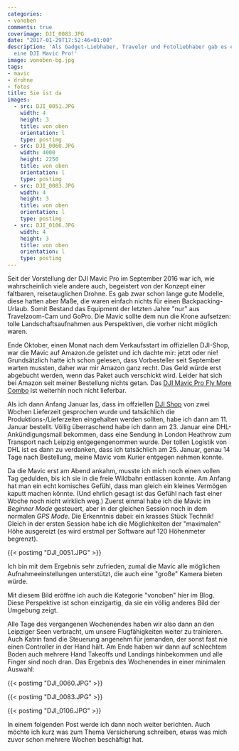 ```yaml
---
categories:
- vonoben
comments: true
coverimage: DJI_0083.JPG
date: "2017-01-29T17:52:46+01:00"
description: 'Als Gadget-Liebhaber, Traveler und Fotoliebhaber gab es ein großes Ziel:
  eine DJI Mavic Pro!'
image: vonoben-bg.jpg
tags:
- mavic
- drohne
- fotos
title: Sie ist da
images:
  - src: DJI_0051.JPG
    width: 4
    height: 3
    title: von oben
    orientation: l
    type: postimg
  - src: DJI_0060.JPG
    width: 4000
    height: 2250
    title: von oben
    orientation: l
    type: postimg
  - src: DJI_0083.JPG
    width: 4
    height: 3
    title: von oben
    orientation: l
    type: postimg
  - src: DJI_0106.JPG
    width: 4
    height: 3
    title: von oben
    orientation: l
    type: postimg
---
```


Seit der Vorstellung der DJI Mavic Pro im September 2016 war ich, wie wahrscheinlich viele andere auch, begeistert von der Konzept einer faltbaren, reisetauglichen Drohne. Es gab zwar schon lange gute Modelle, diese hatten aber Maße, die waren einfach nichts für einen Backpacking-Urlaub. Somit Bestand das Equipment der letzten Jahre "nur" aus Travelzoom-Cam und GoPro.
Die Mavic sollte dem nun die Krone aufsetzen: tolle Landschaftsaufnahmen aus Perspektiven, die vorher nicht möglich waren.

Ende Oktober, einen Monat nach dem Verkaufsstart im offiziellen DJI-Shop, war die Mavic auf Amazon.de gelistet und ich dachte mir: jetzt oder nie! Grundsätzlich hatte ich schon gelesen, dass Vorbesteller seit September warten mussten, daher war mir Amazon ganz recht. Das Geld würde erst abgebucht werden, wenn das Paket auch verschickt wird. Leider hat sich bei Amazon seit meiner Bestellung nichts getan. Das [DJI Mavic Pro Fly More Combo](http://amzn.to/2jKPAWi) ist weiterhin noch nicht lieferbar.

Als ich dann Anfang Januar las, dass im offziellen [DJI Shop](http://store.dji.com/de/product/mavic-pro) von zwei Wochen Lieferzeit gesprochen wurde und tatsächlich die Produktions-/Lieferzeiten eingehalten werden sollten, habe ich dann am 11. Januar bestellt. Völlig überraschend habe ich dann am 23. Januar eine DHL-Ankündigungsmail bekommen, dass eine Sendung in London Heathrow zum Transport nach Leipzig entgegengenommen wurde. Der tollen Logistik von DHL ist es dann zu verdanken, dass ich tatsächlich am 25. Januar, genau 14 Tage nach Bestellung, meine Mavic vom Kurier entgegen nehmen konnte.

Da die Mavic erst am Abend ankahm, musste ich mich noch einen vollen Tag gedulden, bis ich sie in die freie Wildbahn entlassen konnte. Am Anfang hat man ein echt komisches Gefühl, dass man gleich ein kleines Vermögen kaputt machen könnte. (Und ehrlich gesagt ist das Gefühl nach fast einer Woche noch nicht wirklich weg.) Zuerst einmal habe ich die Mavic im *Beginner Mode* gesteuert, aber in der gleichen Session noch in dem normalen *GPS Mode*. Die Erkenntnis dabei: ein krasses Stück Technik! Gleich in der ersten Session habe ich die Möglichkeiten der "maximalen" Höhe ausgereizt (es wird erstmal per Software auf 120 Höhenmeter begrenzt).

{{< postimg "DJI_0051.JPG" >}}

Ich bin mit dem Ergebnis sehr zufrieden, zumal die Mavic alle möglichen Aufnahmeeinstellungen unterstützt, die auch eine "große" Kamera bieten würde.

Mit diesem Bild eröffne ich auch die Kategorie "vonoben" hier im Blog. Diese Perspektive ist schon einzigartig, da sie ein völlig anderes Bild der Umgebung zeigt.

Alle Tage des vergangenen Wochenendes haben wir also dann an den Leipziger Seen verbracht, um unsere Flugfähigkeiten weiter zu trainieren. Auch Katrin fand die Steuerung angenehm für 	jemanden, der sonst fast nie einen Controller in der Hand hält. Am Ende haben wir dann auf schlechtem Boden auch mehrere Hand Takeoffs und Landings hinbekommen und alle Finger sind noch dran. Das Ergebnis des Wochenendes in einer minimalen Auswahl:

{{< postimg "DJI_0060.JPG" >}}

{{< postimg "DJI_0083.JPG" >}}

{{< postimg "DJI_0106.JPG" >}}

In einem folgenden Post werde ich dann noch weiter berichten. Auch möchte ich kurz was zum Thema Versicherung schreiben, etwas was mich zuvor schon mehrere Wochen beschäftigt hat.
